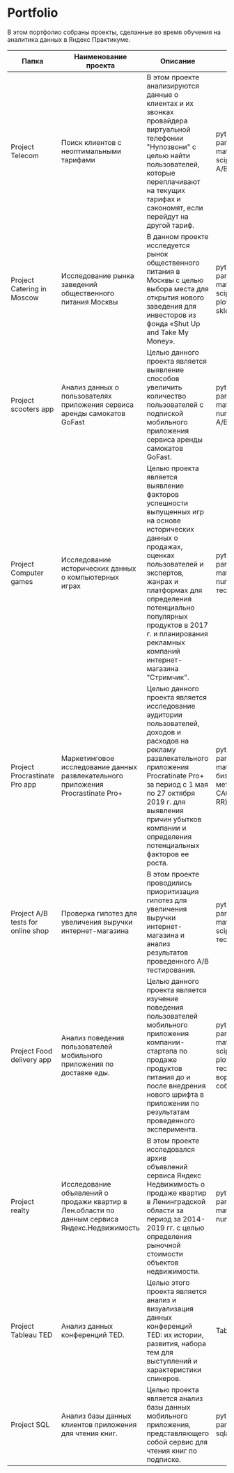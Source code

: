 # Portfolio
В этом портфолио собраны проекты, сделанные во время обучения на аналитика данных в Яндекс Практикуме.

| Папка    | Наименование проекта                | Описание                                                     | Стек                                                         |
| ---- | ------------------------------------------------------------ | ------------------------------------------------------------ | ------------------------------------------------------------ |
| Project Telecom | Поиск клиентов с неоптимальными тарифами | В этом проекте анализируются данные о клиентах и их звонках провайдера виртуальной телефонии "Нупозвони" с целью найти пользователей, которые переплачивают на текущих тарифах и сэкономят, если перейдут на другой тариф. | python, pandas, matplotlib, scipy, seaborn, A/B тесты |
| Project Catering in Moscow | Исследование рынка заведений общественного питания Москвы | В данном проекте исследуется рынок общественного питания в Москвы с целью выбора места для открытия нового заведения для инвесторов из фонда «Shut Up and Take My Money». | python, pandas, matplotlib, scipy, seaborn, plotly, folium, sklearn.metrics |
| Project scooters app | Анализ данных о пользователях приложения сервиса аренды самокатов GoFast | Целью данного проекта является выявление способов увеличить количество пользователей c подпиской мобильного приложения сервиса аренды самокатов GoFast. | python, pandas, matplotlib, numpy, scipy, A/B тесты |
| Project Computer games | Исследование исторических данных о компьютерных играх | Целью проекта является выявление факторов успешности выпущенных игр на основе исторических данных о продажах, оценках пользователей и экспертов, жанрах и платформах для определения потенциально популярных продуктов в 2017 г. и планирования рекламных компаний интернет-магазина "Стримчик". | python, pandas, matplotlib, numpy, A/В тесты |
| Project Procrastinate Pro app | Маркетинговое исследование данных развлекательного приложения Procrastinate Pro+ | Целью данного проекта является исследование аудитории пользователей, доходов и расходов на рекламу развлекательного приложения Procratinate Pro+ за период с 1 мая по 27 октября 2019 г. для  выявления причин убытков компании и определения потенциальных факторов ее роста. | python, pandas, matplotlib, бизнес-метрики (LTV, CAC, ROI, CR, RR) |
| Project A/B tests for online shop | Проверка гипотез для увеличения выручки интернет-магазина | В этом проекте проводились приоритизация гипотез для увеличения выручки интернет-магазина и анализ результатов проведенного А/В тестирования.  | python, pandas, matplotlib, scipy, A/B тесты |
| Project Food delivery app | Анализ поведения пользователей мобильного приложения по доставке еды. | Целью данного проекта является изучение поведения пользователей мобильного приложения компании-стартапа по продаже продуктов питания до и после внедрения нового шрифта в приложении по результатам проведенного эксперимента. | python, pandas, matplotlib, scipy, seaborn, plotly, A/A/B тесты, воронка событий, CR |
| Project realty | Исследование объявлений о продажи квартир в Лен.области по данным сервиса Яндекс.Недвижимость | В этом проекте исследовался архив объявлений сервиса Яндекс Недвижимость о продаже квартир в Ленинградской области за период за 2014-2019 гг. с целью определения рыночной стоимости объектов недвижимости. | python, pandas, matplotlib, numpy |
| Project Tableau TED | Анализ данных конференций TED. | Целью этого проекта является анализ и визуализация данных конференций TED: их истории, развития, набора тем для выступлений и характеристики спикеров. | Tableau |
| Project SQL | Анализ базы данных клиентов приложения для чтения книг. | Целью проекта является анализ базы данных мобильного приложения, представляющего собой сервис для чтения книг по подписке. | python, pandas, sqlalchemy |





